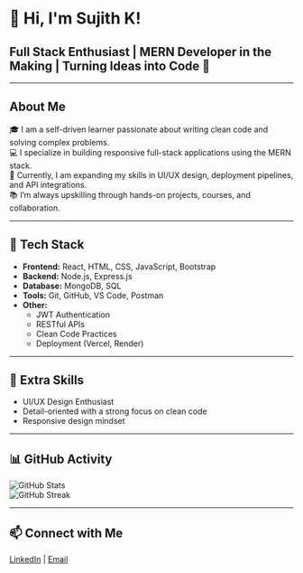 # 👋 Hi, I'm Sujith K!

## Full Stack Enthusiast | MERN Developer in the Making | Turning Ideas into Code 🚀

---

## About Me
🎓 I am a self-driven learner passionate about writing clean code and solving complex problems.  
💻 I specialize in building responsive full-stack applications using the MERN stack.  
🚀 Currently, I am expanding my skills in UI/UX design, deployment pipelines, and API integrations.  
📚 I’m always upskilling through hands-on projects, courses, and collaboration.

---

## 💼 Tech Stack
- **Frontend:** React, HTML, CSS, JavaScript, Bootstrap  
- **Backend:** Node.js, Express.js  
- **Database:** MongoDB, SQL  
- **Tools:** Git, GitHub, VS Code, Postman  
- **Other:**  
  - JWT Authentication  
  - RESTful APIs  
  - Clean Code Practices  
  - Deployment (Vercel, Render)

---

## 🌟 Extra Skills
- UI/UX Design Enthusiast  
- Detail-oriented with a strong focus on clean code  
- Responsive design mindset

---

## 📊 GitHub Activity
![GitHub Stats](https://github-readme-stats.vercel.app/api?username=SujithKaruvanchery&show_icons=true&theme=radical)  
![GitHub Streak](https://github-readme-streak-stats.herokuapp.com/?user=SujithKaruvanchery&theme=radical)


---

## 📫 Connect with Me
[LinkedIn](www.linkedin.com/in/sujithkaruvanchery) | [Email](mailto:sujithkaruvanchery@gmail.com)
